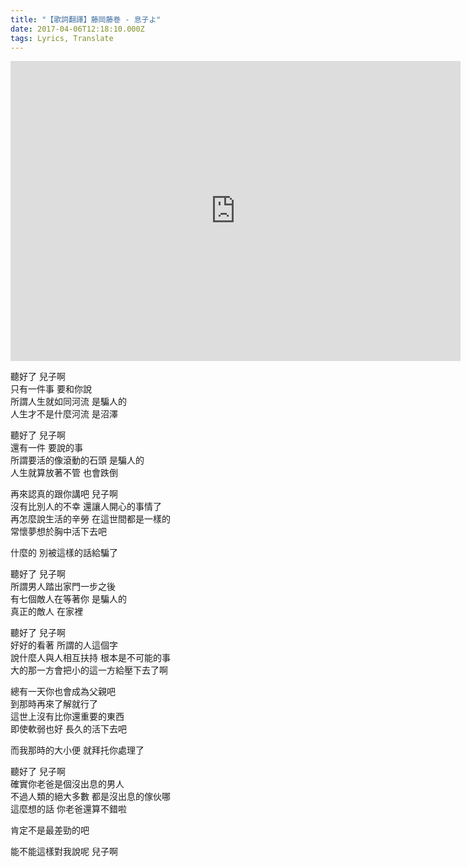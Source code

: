 ```yaml
---
title: "【歌詞翻譯】藤岡藤巻 - 息子よ"
date: 2017-04-06T12:18:10.000Z
tags: Lyrics, Translate
---
```


<iframe width="720" height="480" src="https://www.youtube.com/embed/_XRJ8CYm3_8" frameborder="0" allow="accelerometer; autoplay; clipboard-write; encrypted-media; gyroscope; picture-in-picture" allowfullscreen></iframe>

聽好了 兒子啊
<br>只有一件事 要和你說
<br>所謂人生就如同河流 是騙人的
<br>人生才不是什麼河流 是沼澤

聽好了 兒子啊
<br>還有一件 要說的事
<br>所謂要活的像滾動的石頭 是騙人的
<br>人生就算放著不管 也會跌倒

再來認真的跟你講吧 兒子啊
<br>沒有比別人的不幸 還讓人開心的事情了
<br>再怎麼說生活的辛勞 在這世間都是一樣的
<br>常懷夢想於胸中活下去吧

什麼的 別被這樣的話給騙了

聽好了 兒子啊
<br>所謂男人踏出家門一步之後
<br>有七個敵人在等著你 是騙人的
<br>真正的敵人 在家裡

聽好了 兒子啊
<br>好好的看著 所謂的人這個字
<br>說什麼人與人相互扶持 根本是不可能的事
<br>大的那一方會把小的這一方給壓下去了啊

總有一天你也會成為父親吧
<br>到那時再來了解就行了
<br>這世上沒有比你還重要的東西
<br>即使軟弱也好 長久的活下去吧

而我那時的大小便 就拜托你處理了

聽好了 兒子啊
<br>確實你老爸是個沒出息的男人
<br>不過人類的絕大多數 都是沒出息的傢伙哪
<br>這麼想的話 你老爸還算不錯啦

肯定不是最差勁的吧

能不能這樣對我說呢 兒子啊
